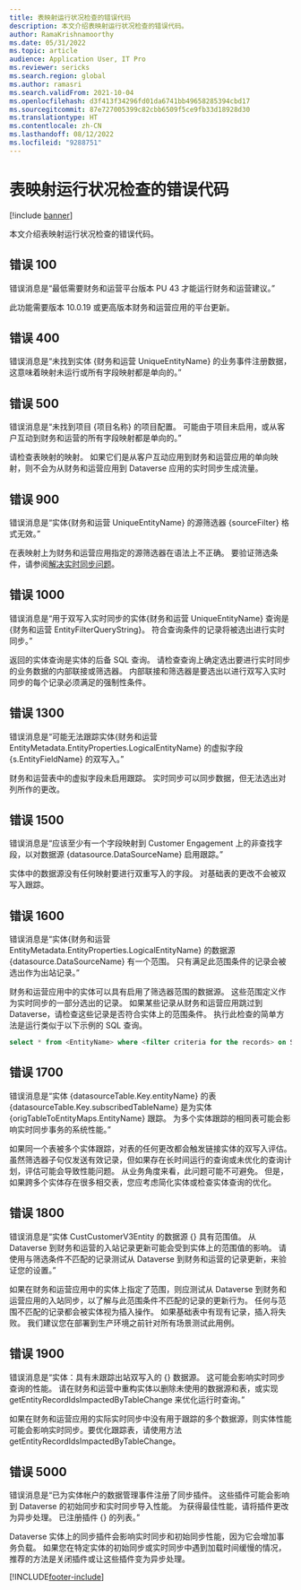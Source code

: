 ```yaml
---
title: 表映射运行状况检查的错误代码
description: 本文介绍表映射运行状况检查的错误代码。
author: RamaKrishnamoorthy
ms.date: 05/31/2022
ms.topic: article
audience: Application User, IT Pro
ms.reviewer: sericks
ms.search.region: global
ms.author: ramasri
ms.search.validFrom: 2021-10-04
ms.openlocfilehash: d3f413f34296fd01da6741bb49658285394cbd17
ms.sourcegitcommit: 87e727005399c82cbb6509f5ce9fb33d18928d30
ms.translationtype: HT
ms.contentlocale: zh-CN
ms.lasthandoff: 08/12/2022
ms.locfileid: "9288751"
---
```

# <a name="errors-codes-for-the-table-map-health-check"></a>表映射运行状况检查的错误代码

[!include [banner](../../includes/banner.md)]



本文介绍表映射运行状况检查的错误代码。

## <a name="error-100"></a>错误 100

错误消息是“最低需要财务和运营平台版本 PU 43 才能运行财务和运营建议。”

此功能需要版本 10.0.19 或更高版本财务和运营应用的平台更新。

## <a name="error-400"></a>错误 400

错误消息是“未找到实体 \{财务和运营 UniqueEntityName\} 的业务事件注册数据，这意味着映射未运行或所有字段映射都是单向的。”

## <a name="error-500"></a>错误 500

错误消息是“未找到项目 \{项目名称\} 的项目配置。 可能由于项目未启用，或从客户互动到财务和运营的所有字段映射都是单向的。”

请检查表映射的映射。 如果它们是从客户互动应用到财务和运营应用的单向映射，则不会为从财务和运营应用到 Dataverse 应用的实时同步生成流量。

## <a name="error-900"></a>错误 900

错误消息是“实体\{财务和运营 UniqueEntityName\} 的源筛选器 \{sourceFilter\} 格式无效。”

在表映射上为财务和运营应用指定的源筛选器在语法上不正确。 要验证筛选条件，请参阅[解决实时同步问题](dual-write-troubleshooting-live-sync.md#live-synchronization-issues-that-are-caused-by-incorrect-query-filter-syntax-on-the-dual-write-maps)。

## <a name="error-1000"></a>错误 1000

错误消息是“用于双写入实时同步的实体\{财务和运营 UniqueEntityName\} 查询是\{财务和运营 EntityFilterQueryString\}。 符合查询条件的记录将被选出进行实时同步。”

返回的实体查询是实体的后备 SQL 查询。 请检查查询上确定选出要进行实时同步的业务数据的内部联接或筛选器。 内部联接和筛选器是要选出以进行双写入实时同步的每个记录必须满足的强制性条件。

## <a name="error-1300"></a>错误 1300

错误消息是“可能无法跟踪实体\{财务和运营 EntityMetadata.EntityProperties.LogicalEntityName\} 的虚拟字段 \{s.EntityFieldName\} 的双写入。”

财务和运营表中的虚拟字段未启用跟踪。 实时同步可以同步数据，但无法选出对列所作的更改。

## <a name="error-1500"></a>错误 1500

错误消息是“应该至少有一个字段映射到 Customer Engagement 上的非查找字段，以对数据源 \{datasource.DataSourceName\} 启用跟踪。”

实体中的数据源没有任何映射要进行双重写入的字段。 对基础表的更改不会被双写入跟踪。

## <a name="error-1600"></a>错误 1600

错误消息是“实体\{财务和运营 EntityMetadata.EntityProperties.LogicalEntityName\} 的数据源 \{datasource.DataSourceName\} 有一个范围。 只有满足此范围条件的记录会被选出作为出站记录。”

财务和运营应用中的实体可以具有启用了筛选器范围的数据源。 这些范围定义作为实时同步的一部分选出的记录。 如果某些记录从财务和运营应用跳过到 Dataverse，请检查这些记录是否符合实体上的范围条件。 执行此检查的简单方法是运行类似于以下示例的 SQL 查询。

```sql
select * from <EntityName> where <filter criteria for the records> on SQL.
```

## <a name="error-1700"></a>错误 1700

错误消息是“实体 \{datasourceTable.Key.entityName\} 的表 \{datasourceTable.Key.subscribedTableName\} 是为实体 \{origTableToEntityMaps.EntityName\} 跟踪。 为多个实体跟踪的相同表可能会影响实时同步事务的系统性能。”

如果同一个表被多个实体跟踪，对表的任何更改都会触发链接实体的双写入评估。 虽然筛选器子句仅发送有效记录，但如果存在长时间运行的查询或未优化的查询计划，评估可能会导致性能问题。 从业务角度来看，此问题可能不可避免。 但是，如果跨多个实体存在很多相交表，您应考虑简化实体或检查实体查询的优化。

## <a name="error-1800"></a>错误 1800
错误消息是“实体 CustCustomerV3Entity 的数据源 {} 具有范围值。 从 Dataverse 到财务和运营的入站记录更新可能会受到实体上的范围值的影响。 请使用与筛选条件不匹配的记录测试从 Dataverse 到财务和运营的记录更新，来验证您的设置。”

如果在财务和运营应用中的实体上指定了范围，则应测试从 Dataverse 到财务和运营应用的入站同步，以了解与此范围条件不匹配的记录的更新行为。 任何与范围不匹配的记录都会被实体视为插入操作。 如果基础表中有现有记录，插入将失败。 我们建议您在部署到生产环境之前针对所有场景测试此用例。

## <a name="error-1900"></a>错误 1900
错误消息是“实体：具有未跟踪出站双写入的 {} 数据源。 这可能会影响实时同步查询的性能。 请在财务和运营中重构实体以删除未使用的数据源和表，或实现 getEntityRecordIdsImpactedByTableChange 来优化运行时查询。”

如果在财务和运营应用的实际实时同步中没有用于跟踪的多个数据源，则实体性能可能会影响实时同步。要优化跟踪表，请使用方法 getEntityRecordIdsImpactedByTableChange。

## <a name="error-5000"></a>错误 5000
错误消息是“已为实体帐户的数据管理事件注册了同步插件。 这些插件可能会影响到 Dataverse 的初始同步和实时同步导入性能。 为获得最佳性能，请将插件更改为异步处理。 已注册插件 {} 的列表。”

Dataverse 实体上的同步插件会影响实时同步和初始同步性能，因为它会增加事务负载。 如果您在特定实体的初始同步或实时同步中遇到加载时间缓慢的情况，推荐的方法是关闭插件或让这些插件变为异步处理。

[!INCLUDE[footer-include](../../../../includes/footer-banner.md)]

